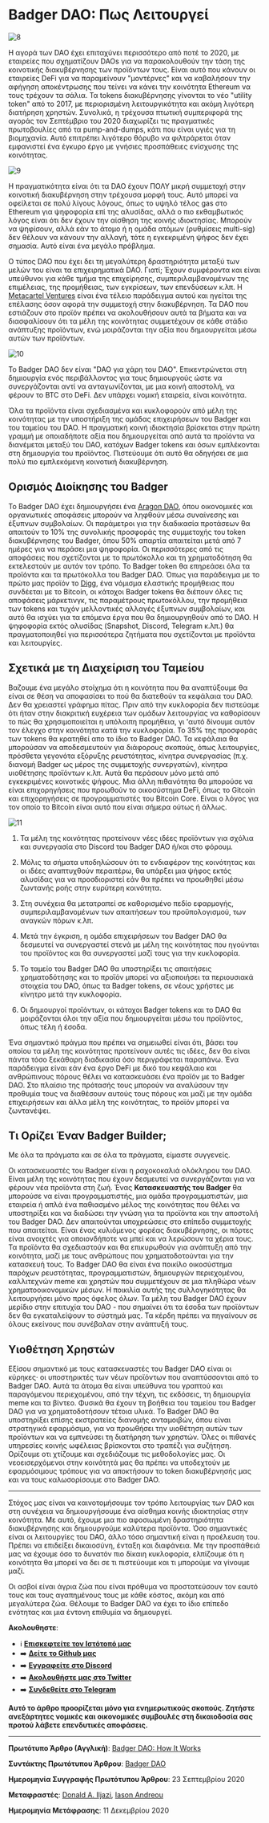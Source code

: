 # Badger DAO: Πως Λειτουργεί

![8](../Images/8.png)

Η αγορά των DAO έχει επιταχύνει περισσότερο από ποτέ το 2020, με εταιρείες που σχηματίζουν DAOs για να παρακολουθούν την τάση της κοινοτικής διακυβέρνησης των προϊόντων τους. Είναι αυτό που κάνουν οι εταιρείες DeFi για να παραμείνουν "μοντέρνες" και να καβαλήσουν την αφήγηση αποκέντρωσης που τείνει να κάνει την κοινότητα Ethereum να τους τρέχουν τα σάλια. Τα tokens διακυβέρνησης γίνονται το νέο "utility token" από το 2017, με περιορισμένη λειτουργικότητα και ακόμη λιγότερη διατήρηση χρηστών. Συνολικά, η τρέχουσα πτωτική συμπεριφορά της αγοράς τον Σεπτέμβριο του 2020 διαχωρίζει τις πραγματικές πρωτοβουλίες από τα pump-and-dumps, κάτι που είναι υγιές για τη βιομηχανία. Αυτό επιτρέπει λιγότερο θόρυβο να φιλτράρεται όταν εμφανιστεί ένα έγκυρο έργο με γνήσιες προσπάθειες ενίσχυσης της κοινότητας.

![9](../Images/9.png)

Η πραγματικότητα είναι ότι τα DAO έχουν ΠΟΛΥ μικρή συμμετοχή στην κοινοτική διακυβέρνηση στην τρέχουσα μορφή τους. Αυτό μπορεί να οφείλεται σε πολύ λίγους λόγους, όπως το υψηλό τέλος gas στο Ethereum για ψηφοφορία επί της αλυσίδας, αλλά ο πιο εκθαμβωτικός λόγος είναι ότι δεν έχουν την αίσθηση της κοινής ιδιοκτησίας. Μπορούν να ψηφίσουν, αλλά εάν το άτομο ή η ομάδα ατόμων (ρυθμίσεις multi-sig) δεν θέλουν να κάνουν την αλλαγή, τότε η εγκεκριμένη ψήφος δεν έχει σημασία. Αυτό είναι ένα μεγάλο πρόβλημα.

Ο τύπος DAO που έχει δει τη μεγαλύτερη δραστηριότητα μεταξύ των μελών του είναι τα επιχειρηματικά DAO. Γιατί; Έχουν συμφέροντα και είναι υπεύθυνοι για κάθε τμήμα της επιχείρησης, συμπεριλαμβανομένων της επιμέλειας, της προμήθειας, των εγκρίσεων, των επενδύσεων κ.λπ. Η [Metacartel Ventures](https://metacartel.xyz/) είναι ένα τέλειο παράδειγμα αυτού και ηγείται της επέλασης όσον αφορά την συμμετοχή στην διακυβέρνηση. Τα DAO που εστιάζουν στο προϊόν πρέπει να ακολουθήσουν αυτά τα βήματα και να διασφαλίσουν ότι τα μέλη της κοινότητας συμμετέχουν σε κάθε στάδιο ανάπτυξης προϊόντων, ενώ μοιράζονται την αξία που δημιουργείται μέσω αυτών των προϊόντων.

![10](../Images/10.png)

Το Badger DAO δεν είναι "DAO για χάρη του DAO". Επικεντρώνεται στη δημιουργία ενός περιβάλλοντος για τους δημιουργούς ώστε να συνεργάζονται αντί να ανταγωνίζονται, με μια κοινή αποστολή, να φέρουν το BTC στο DeFi. Δεν υπάρχει νομική εταιρεία, είναι κοινότητα.

Όλα τα προϊόντα είναι σχεδιασμένα και κυκλοφορούν από μέλη της κοινότητας με την υποστήριξη της ομάδας επιχειρήσεων του Badger και του ταμείου του DAO. Η πραγματική κοινή ιδιοκτησία βρίσκεται στην πρώτη γραμμή με οποιαδήποτε αξία που δημιουργείται από αυτά τα προϊόντα να διανέμεται μεταξύ του DAO, κατόχων Badger tokens και όσων εμπλέκονται στη δημιουργία του προϊόντος. Πιστεύουμε ότι αυτό θα οδηγήσει σε μια πολύ πιο εμπλεκόμενη κοινοτική διακυβέρνηση.

## Ορισμός Διοίκησης του Βadger

Το Badger DAO έχει δημιουργήσει ένα [Aragon DAO](https://aragon.org/), όπου οικονομικές και οργανωτικές αποφάσεις μπορούν να ληφθούν μέσω συναίνεσης και έξυπνων συμβολαίων. Οι παράμετροι για την διαδικασία προτάσεων θα απαιτούν το 10% της συνολικής προσφοράς της συμμετοχής του token διακυβέρνησης του Badger, όπου 50% απαρτία απαιτείται μετά από 7 ημέρες για να περάσει μια ψηφοφορία. Οι περισσότερες από τις αποφάσεις που σχετίζονται με το πρωτόκολλο και τη χρηματοδότηση θα εκτελεστούν με αυτόν τον τρόπο. Το Badger token θα επηρεάσει όλα τα προϊόντα και τα πρωτόκολλα του Badger DAO. Όπως για παράδειγμα με το πρώτο μας προϊόν το [Digg](http://www.badger.finance/digg), ένα νόμισμα ελαστικής προμήθειας που συνδέεται με το Bitcoin, οι κάτοχοι Badger tokens θα διέπουν όλες τις αποφάσεις μάρκετινγκ, τις παραμέτρους πρωτοκόλλου, την προμήθεια των tokens και τυχόν μελλοντικές αλλαγές έξυπνων συμβολαίων, και αυτό θα ισχύει για τα επόμενα έργα που θα δημιουργηθούν από το DAO. Η ψηφοφορία εκτός αλυσίδας (Snapshot, Discord, Telegram κ.λπ.) θα πραγματοποιηθεί για περισσότερα ζητήματα που σχετίζονται με προϊόντα και λειτουργίες.

## Σχετικά με τη Διαχείριση του Ταμείου

Βαζουμε ένα μεγάλο στοίχημα ότι η κοινότητα που θα αναπτύξουμε θα είναι σε θέση να αποφασίσει το πού θα διατεθούν τα κεφάλαια του DAO. Δεν θα χρειαστεί γράφημα πίτας. Πριν από την κυκλοφορία δεν πιστεύαμε ότι ήταν στην διακριτική ευχέρεια των ομάδων λειτουργίας να καθορίσουν το πώς θα χρησιμοποιείται η υπόλοιπη προμήθεια, γι 'αυτό δίνουμε αυτόν τον έλεγχο στην κοινότητα κατά την κυκλοφορία. Το 35% της προσφοράς των τokens θα κρατηθεί απο το ίδιο το Badger DAO. Τα κεφάλαια θα μπορούσαν να αποδεσμευτούν για διάφορους σκοπούς, όπως λειτουργίες, πρόσθετα γεγονότα εξόρυξης ρευστότητας, κίνητρα συνεργασίας (π.χ. διανομή Badger ως μέρος της συμμετοχής συνεργατών), κίνητρα υιοθέτησης προϊόντων κ.λπ. Αυτά θα περάσουν μόνο μετά από εγκεκριμένες κοινοτικές ψήφους. Μια άλλη πιθανότητα θα μπορούσε να είναι επιχορηγήσεις που προωθούν το οικοσύστημα DeFi, όπως το Gitcoin και επιχορηγήσεις σε προγραμματιστές του Bitcoin Core. Είναι ο λόγος για τον οποίο το Bitcoin είναι αυτό που είναι σήμερα ούτως ή άλλως.

![11](../Images/11.png)

1. Τα μέλη της κοινότητας προτείνουν νέες ιδέες προϊόντων για σχόλια και συνεργασία στο Discord του Badger DAO ή/και στο φόρουμ.

2. Μόλις τα σήματα υποδηλώσουν ότι το ενδιαφέρον της κοινότητας και οι ιδέες αναπτυχθούν περαιτέρω, θα υπάρξει μια ψήφος εκτός αλυσίδας για να προσδιοριστεί εάν θα πρέπει να προωθηθεί μέσω ζωντανής ροής στην ευρύτερη κοινότητα.

3. Στη συνέχεια θα μετατραπεί σε καθορισμένο πεδίο εφαρμογής, συμπεριλαμβανομένων των απαιτήσεων του προϋπολογισμού, των αναγκών πόρων κ.λπ.

4. Μετά την έγκριση, η ομάδα επιχειρήσεων του Badger DAO θα δεσμευτεί να συνεργαστεί στενά με μέλη της κοινότητας που ηγούνται του προϊόντος και θα συνεργαστεί μαζί τους για την κυκλοφορία.

5. Το ταμείο του Badger DAO θα υποστηρίξει τις απαιτήσεις χρηματοδότησης και το προϊόν μπορεί να αξιοποιήσει τα περιουσιακά στοιχεία του DAO, όπως τα Badger tokens, σε νέους χρήστες με κίνητρο μετά την κυκλοφορία.

6. Οι δημιουργοί προϊόντων, οι κάτοχοι Badger tokens και το DAO θα μοιράζονται όλοι την αξία που δημιουργείται μέσω του προϊόντος, όπως τέλη ή έσοδα.

Ένα σημαντικό πράγμα που πρέπει να σημειωθεί είναι ότι, βάσει του οποίου τα μέλη της κοινότητας προτείνουν αυτές τις ιδέες, δεν θα είναι πάντα τόσο ξεκάθαρη διαδικασία όσο περιγράφεται παραπάνω. Ένα παράδειγμα είναι εάν ένα έργο DeFi με δικό του κεφάλαιο και ανθρώπινους πόρους θέλει να κατασκευάσει ένα προϊόν με το Badger DAO. Στο πλαίσιο της πρότασής τους μπορούν να αναλύσουν την προθυμία τους να διαθέσουν αυτούς τους πόρους και μαζί με την ομάδα επιχειρήσεων και άλλα μέλη της κοινότητας, το προϊόν μπορεί να ζωντανέψει.

## Τι Ορίζει Έναν Badger Builder;

Με όλα τα πράγματα και σε όλα τα πράγματα, είμαστε συγγενείς.

Οι κατασκευαστές του Badger είναι η ραχοκοκαλιά ολόκληρου του DAO. Είναι μέλη της κοινότητας που έχουν δεσμευτεί να συνεργάζονται για να φέρουν νέα προϊόντα στη ζωή. Ένας **Κατασκευαστής του Badger** θα μπορούσε να είναι προγραμματιστής, μια ομάδα προγραμματιστών, μια εταιρεία ή απλά ένα παθιασμένο μέλος της κοινότητας που θέλει να υποστηρίξει και να διαδώσει την γνώση για τα προϊόντα και την αποστολή του Badger DAO. Δεν απαιτούνται υποχρεώσεις στο επίπεδο συμμετοχής που απαιτείται. Είναι ένας κυλιόμενος φορέας διακυβέρνησης, οι πόρτες είναι ανοιχτές για οποιονδήποτε να μπεί και να λερώσουν τα χέρια τους. Τα προϊόντα θα σχεδιαστούν και θα επικυρωθούν για ανάπτυξη από την κοινότητα, μαζί με τους ανθρώπους που χρηματοδοτούνται για την κατασκευή τους. Το Badger DAO θα είναι ένα ποικίλο οικοσύστημα παρόχων ρευστότητας, προγραμματιστών, δημιουργών περιεχομένου, καλλιτεχνών meme και χρηστών που συμμετέχουν σε μια πληθώρα νέων χρηματοοικονομικών μέσων. Η ποικιλία αυτής της συλλογηκότητας θα λειτουργήσει μόνο προς όφελος όλων. Τα μέλη του Badger DAO έχουν μερίδιο στην επιτυχία του DAO - που σημαίνει ότι τα έσοδα των προϊόντων δεν θα εγκαταλείψουν το σύστημά μας. Τα κέρδη πρέπει να πηγαίνουν σε όλους εκείνους που συνέβαλαν στην ανάπτυξή τους.

## Υιοθέτηση Χρηστών

Εξίσου σημαντικό με τους κατασκευαστές του Badger DAO είναι οι κύρηκες· οι υποστηρικτές των νέων προϊόντων που αναπτύσσονται από το Badger DAO. Αυτά τα άτομα θα είναι υπεύθυνα του γραπτού και παραγόμενου περιεχομένου, από την τέχνη, τις εκδόσεις, τη δημιουργία meme και τα βίντεο. Φυσικά θα έχουν τη βοήθεια του ταμείου του Badger DAO για να χρηματοδοτήσουν τέτοια υλικά. Το Badger DAO θα υποστηρίξει επίσης εκστρατείες διανομής ανταμοιβών, όπου είναι στρατηγικά εφαρμόσιμο, για να προωθήσει την υιοθέτηση αυτών των προϊόντων και να εμπνεύσει τη διατήρηση των χρηστών. Όλες οι πιθανές υπηρεσίες κοινής ωφέλειας βρίσκονται στο τραπέζι για συζήτηση. Ορίζουμε οτι χτίζουμε και σχεδιάζουμε τις μεθοδολογίες μας. Οι νεοεισερχόμενοι στην κοινότητά μας θα πρέπει να υποδεχτούν με εφαρμόσιμους τρόπους για να αποκτήσουν το token διακυβέρνησής μας και να τους καλωσορίσουμε στο Badger DAO.

---

Στόχος μας είναι να καινοτομήσουμε τον τρόπο λειτουργίας των DAO και στη συνέχεια να δημιουργήσουμε ένα αίσθημα κοινής ιδιοκτησίας στην κοινότητα. Με αυτό, έχουμε μια πιο αφοσιωμένη δραστηριότητα διακυβέρνησης και δημιουργούμε καλύτερα προϊόντα. Όσο σημαντικές είναι οι λειτουργίες του DAO, άλλο τόσο σημαντική είναι η προέλευση του. Πρέπει να επιδείξει δικαιοσύνη, ένταξη και διαφάνεια. Με την προσπάθειά μας να έχουμε όσο το δυνατόν πιο δίκαιη κυκλοφορία, ελπίζουμε ότι η κοινότητα θα μπορεί να δει σε τι πιστεύουμε και τι μπορούμε να γίνουμε μαζί.

Οι ασβοί είναι άγρια ζώα που είναι πρόθυμα να προστατεύσουν τον εαυτό τους και τους αγαπημένους τους με κάθε κόστος, ακόμη και από μεγαλύτερα ζώα. Θέλουμε το Badger DAO να έχει το ίδιο επίπεδο ενότητας και μια έντονη επιθυμία να δημιουργεί.

**Ακολουθηστε**:

- ℹ️ **[Επισκεφτείτε τον Ιστότοπό μας](http://www.badger.finance/)**
- ➡️ **[Δείτε το Github μας](https://github.com/Badger-Finance)**
- ➡️ **[Εγγραφείτε στο Discord](https://discord.gg/xSPFHHS)**
- ➡️ **[Ακολουθήστε μας στο Twitter](http://twitter.com/badgerdao)**
- ➡️ **[Συνδεθείτε στο Telegram](https://t.me/badger_dao)**

**Αυτό το άρθρο προορίζεται μόνο για ενημερωτικούς σκοπούς. Ζητήστε ανεξάρτητες νομικές και οικονομικές συμβουλές στη δικαιοδοσία σας προτού λάβετε επενδυτικές αποφάσεις.**

---

**Πρωτότυπο Άρθρο (Αγγλική)**: [Badger DAO: How It Works](https://badgerdao.medium.com/badger-dao-how-it-works-57854b31f264)

**Συντάκτης Πρωτότυπου Άρθρου**: [Badger DAO](https://badgerdao.medium.com/)

**Ημερομηνία Συγγραφής Πρωτότυπου Άρθρου**: 23 Σεπτεμβρίου 2020

**Μεταφραστές**: [Donald A. Iljazi](https://twitter.com/oeadgk01), [Iason Andreou](https://twitter.com/jasonrises)

**Ημερομηνία Μετάφρασης**: 11 Δεκεμβρίου 2020

